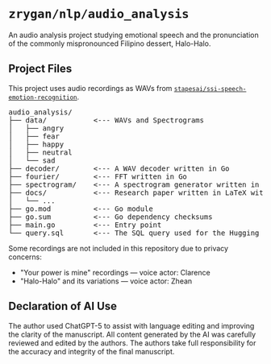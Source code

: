 # `zrygan/nlp/audio_analysis`

An audio analysis project studying emotional speech and the pronunciation of the commonly 
mispronounced Filipino dessert, Halo-Halo.

## Project Files

This project uses audio recordings as WAVs from 
[`stapesai/ssi-speech-emotion-recognition`](https://huggingface.co/datasets/stapesai/ssi-speech-emotion-recognition). 

<pre style="font-family: monospace; background-color: transparent;">
audio_analysis/
├── data/           <--- WAVs and Spectrograms  
│   ├── angry       
│   ├── fear        
│   ├── happy       
│   ├── neutral     
│   └── sad         
├── decoder/        <--- A WAV decoder written in Go
├── fourier/        <--- FFT written in Go
├── spectrogram/    <--- A spectrogram generator written in Go
├── docs/           <--- Research paper written in LaTeX with its assets
│   └── ...
├── go.mod          <--- Go module
├── go.sum          <--- Go dependency checksums
├── main.go         <--- Entry point
└── query.sql       <--- The SQL query used for the Hugging Face data
</pre>

Some recordings are not included in this repository due to privacy concerns:

- "Your power is mine" recordings — voice actor: Clarence  
- "Halo-Halo" and its variations — voice actor: Zhean

## Declaration of AI Use
The author used ChatGPT-5 to assist with language editing and improving 
the clarity of the manuscript. All content generated by the AI was 
carefully reviewed and edited by the authors. The authors take full 
responsibility for the accuracy and integrity of the final manuscript.